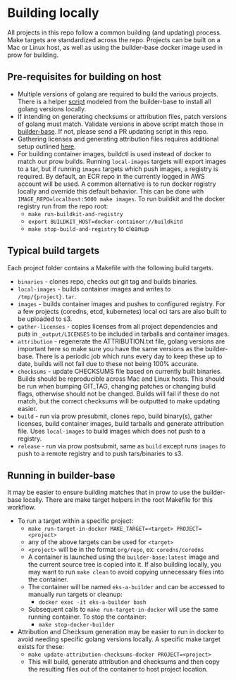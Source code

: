 # Building locally

All projects in this repo follow a common building (and updating) process.  Make targets are standardized across the repo.
Projects can be built on a Mac or Linux host, as well as using the builder-base docker image used in prow for building.

## Pre-requisites for building on host

* Multiple versions of golang are required to build the various projects.  There is a helper 
[script](../../build/lib/install_go_versions.sh) modeled from the builder-base to install all golang versions locally.  
* If intending on generating checksums or attribution files, patch versions of golang must match. Validate versions in above script match those in [builder-base](https://github.com/aws/eks-distro-build-tooling/blob/main/builder-base/install.sh#L172). If not,
please send a PR updating script in this repo.
* Gathering licenses and generating attribution files requires additional setup outlined [here](attribution-files.md).
* For building container images, buildctl is used instead of docker to match our prow builds.  Running `local-images` targets 
will export images to a tar, but if running `images` targets which push images, a registry is required.  By default,
an ECR repo in the currently logged in AWS account will be used.  A common alternative is to run docker registry locally and override
this default behavior. This can be done with `IMAGE_REPO=localhost:5000 make images`. To run buildkit and the docker registry run from the repo root:
	* `make run-buildkit-and-registry`
	* `export BUILDKIT_HOST=docker-container://buildkitd`
	* `make stop-build-and-registry` to cleanup

## Typical build targets

Each project folder contains a Makefile with the following build targets.

* `binaries` - clones repo, checks out git tag and builds binaries.
* `local-images` - builds container images and writes to `/tmp/{project}.tar`.
* `images` - builds container images and pushes to configured registry. For a few projects (coredns, etcd, kubernetes) local oci tars are also built
	to be uploaded to s3.
* `gather-licenses` - copies licenses from all project dependencies and puts in `_output/LICENSES` to be included in tarballs and container images.
* `attribution` - regenerate the ATTRIBUTION.txt file, golang versions are important here so make sure you have the same versions as the builder-base.
	There is a periodic job which runs every day to keep these up to date, builds will not fail due to these not being 100% accurate.
* `checksums` - update CHECKSUMS file based on currently built binaries.  Builds should be reproducible across Mac and Linux hosts.
	This should be run when bumping GIT_TAG, changing patches or changing build flags, otherwise should not be changed. 
	Builds will fail if these do not match, but the correct checksums will be outputted to make updating easier.
* `build` - run via prow presubmit, clones repo, build binary(s), gather licenses, build container images, build tarballs and generate attribution file.
	Uses `local-images` to build images which does not push to a registry.
* `release` - run via prow postsubmit, same as `build` except runs `images` to push to a remote registry and to push tars/binaries
	to s3.

## Running in builder-base

It may be easier to ensure building matches that in prow to use the builder-base locally.  There are make target helpers in the root Makefile for this workflow.

* To run a target within a specific project:
	* `make run-target-in-docker MAKE_TARGET=<target> PROJECT=<project>`
	* any of the above targets can be used for `<target>`
	* `<project>` will be in the format `org/repo`, ex: `coredns/coredns`
	* A container is launched using the `builder-base:latest` image and the current source tree is copied into it.
	  If also building locally, you may want to run `make clean` to avoid copying unnecessary files into the container.
	* The container will be named `eks-a-builder` and can be accessed to manually run targets or cleanup:
		* `docker exec -it eks-a-builder bash`
	* Subsequent calls to `make run-target-in-docker` will use the same running container.  To stop the container:
		* `make stop-docker-builder`
* Attribution and Checksum generation may be easier to run in docker to avoid needing specific golang versions locally.  A specific make target exists for these:
	* `make update-attribution-checksums-docker PROJECT=<project>`
	* This will build, generate attribution and checksums and then copy the resulting files out of the container to host project location.
